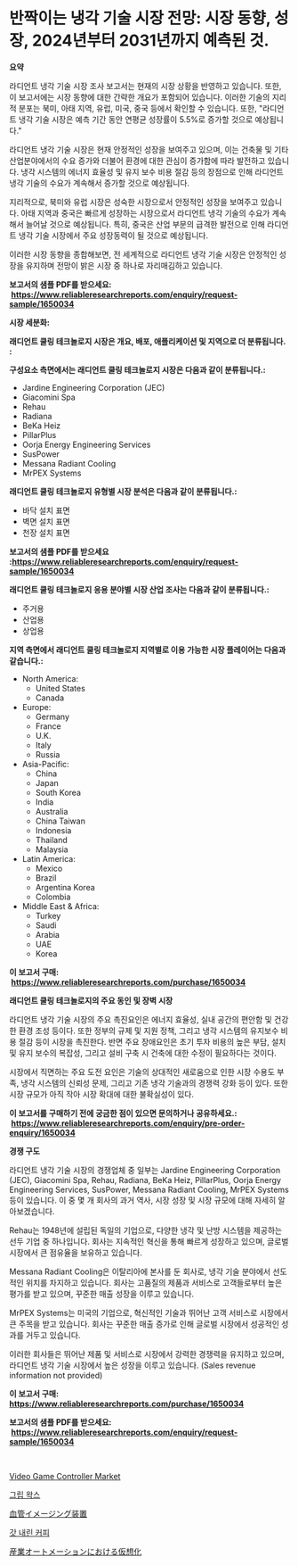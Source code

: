 <p><h1>반짝이는 냉각 기술 시장 전망: 시장 동향, 성장, 2024년부터 2031년까지 예측된 것.</h1></p><p><strong>요약</strong></p>
<p><p>라디언트 냉각 기술 시장 조사 보고서는 현재의 시장 상황을 반영하고 있습니다. 또한, 이 보고서에는 시장 동향에 대한 간략한 개요가 포함되어 있습니다. 이러한 기술의 지리적 분포는 북미, 아태 지역, 유럽, 미국, 중국 등에서 확인할 수 있습니다. 또한, "라디언트 냉각 기술 시장은 예측 기간 동안 연평균 성장률이 5.5%로 증가할 것으로 예상됩니다."</p><p>라디언트 냉각 기술 시장은 현재 안정적인 성장을 보여주고 있으며, 이는 건축물 및 기타 산업분야에서의 수요 증가와 더불어 환경에 대한 관심이 증가함에 따라 발전하고 있습니다. 냉각 시스템의 에너지 효율성 및 유지 보수 비용 절감 등의 장점으로 인해 라디언트 냉각 기술의 수요가 계속해서 증가할 것으로 예상됩니다.</p><p>지리적으로, 북미와 유럽 시장은 성숙한 시장으로서 안정적인 성장을 보여주고 있습니다. 아태 지역과 중국은 빠르게 성장하는 시장으로서 라디언트 냉각 기술의 수요가 계속해서 늘어날 것으로 예상됩니다. 특히, 중국은 산업 부문의 급격한 발전으로 인해 라디언트 냉각 기술 시장에서 주요 성장동력이 될 것으로 예상됩니다.</p><p>이러한 시장 동향을 종합해보면, 전 세계적으로 라디언트 냉각 기술 시장은 안정적인 성장을 유지하며 전망이 밝은 시장 중 하나로 자리매김하고 있습니다.</p></p>
<p><strong>보고서의 샘플 PDF를 받으세요: &nbsp;<a href="https://www.reliableresearchreports.com/enquiry/request-sample/1650034">https://www.reliableresearchreports.com/enquiry/request-sample/1650034</a></strong></p>
<p><strong>시장 세분화:</strong></p>
<p><strong> 래디언트 쿨링 테크놀로지 시장은 개요, 배포, 애플리케이션 및 지역으로 더 분류됩니다. :</strong></p>
<p><strong>구성요소 측면에서는 래디언트 쿨링 테크놀로지 시장은 다음과 같이 분류됩니다.:</strong></p>
<p><ul><li>Jardine Engineering Corporation (JEC)</li><li>Giacomini Spa</li><li>Rehau</li><li>Radiana</li><li>BeKa Heiz</li><li>PillarPlus</li><li>Oorja Energy Engineering Services</li><li>SusPower</li><li>Messana Radiant Cooling</li><li>MrPEX Systems</li></ul></p>
<p><strong> 래디언트 쿨링 테크놀로지 유형별 시장 분석은 다음과 같이 분류됩니다.:</strong></p>
<p><ul><li>바닥 설치 표면</li><li>벽면 설치 표면</li><li>천장 설치 표면</li></ul></p>
<p><strong>보고서의 샘플 PDF를 받으세요 :<a href="https://www.reliableresearchreports.com/enquiry/request-sample/1650034">https://www.reliableresearchreports.com/enquiry/request-sample/1650034</a></strong></p>
<p><strong> 래디언트 쿨링 테크놀로지 응용 분야별 시장 산업 조사는 다음과 같이 분류됩니다.:</strong></p>
<p><ul><li>주거용</li><li>산업용</li><li>상업용</li></ul></p>
<p><strong>지역 측면에서 래디언트 쿨링 테크놀로지 지역별로 이용 가능한 시장 플레이어는 다음과 같습니다.:</strong></p>
<p><ul>
    <li>
        North America:
        <ul>
            <li>United States</li>
            <li>Canada</li>
        </ul>
    </li>
    <li>
        Europe:
        <ul>
            <li>Germany</li>
            <li>France</li>
            <li>U.K.</li>
            <li>Italy</li>
            <li>Russia</li>
        </ul>
    </li>
    <li>
        Asia-Pacific:
        <ul>
            <li>China</li>
            <li>Japan</li>
            <li>South Korea</li>
            <li>India</li>
            <li>Australia</li>
            <li>China Taiwan</li>
            <li>Indonesia</li>
            <li>Thailand</li>
            <li>Malaysia</li>
        </ul>
    </li>
    <li>
        Latin America:
        <ul>
            <li>Mexico</li>
            <li>Brazil</li>
            <li>Argentina Korea</li>
            <li>Colombia</li>
        </ul>
    </li>
    <li>
        Middle East & Africa:
        <ul>
            <li>Turkey</li>
            <li>Saudi</li>
            <li>Arabia</li>
            <li>UAE</li>
            <li>Korea</li>
        </ul>
    </li>
    </ul></p>
<p><strong>이 보고서 구매: &nbsp;<a href="https://www.reliableresearchreports.com/purchase/1650034">https://www.reliableresearchreports.com/purchase/1650034</a></strong></p>
<p><strong>래디언트 쿨링 테크놀로지의 주요 동인 및 장벽 시장</strong></p>
<p><p>라디언트 냉각 기술 시장의 주요 촉진요인은 에너지 효율성, 실내 공간의 편안함 및 건강한 환경 조성 등이다. 또한 정부의 규제 및 지원 정책, 그리고 냉각 시스템의 유지보수 비용 절감 등이 시장을 촉진한다. 반면 주요 장애요인은 초기 투자 비용의 높은 부담, 설치 및 유지 보수의 복잡성, 그리고 설비 구축 시 건축에 대한 수정이 필요하다는 것이다.</p><p>시장에서 직면하는 주요 도전 요인은 기술의 상대적인 새로움으로 인한 시장 수용도 부족, 냉각 시스템의 신뢰성 문제, 그리고 기존 냉각 기술과의 경쟁력 강화 등이 있다. 또한 시장 규모가 아직 작아 시장 확대에 대한 불확실성이 있다.</p></p>
<p><strong>이 보고서를 구매하기 전에 궁금한 점이 있으면 문의하거나 공유하세요.: &nbsp;<a href="https://www.reliableresearchreports.com/enquiry/pre-order-enquiry/1650034">https://www.reliableresearchreports.com/enquiry/pre-order-enquiry/1650034</a></strong></p>
<p><strong>경쟁 구도</strong></p>
<p><p>라디언트 냉각 기술 시장의 경쟁업체 중 일부는 Jardine Engineering Corporation (JEC), Giacomini Spa, Rehau, Radiana, BeKa Heiz, PillarPlus, Oorja Energy Engineering Services, SusPower, Messana Radiant Cooling, MrPEX Systems 등이 있습니다. 이 중 몇 개 회사의 과거 역사, 시장 성장 및 시장 규모에 대해 자세히 알아보겠습니다.</p><p>Rehau는 1948년에 설립된 독일의 기업으로, 다양한 냉각 및 난방 시스템을 제공하는 선두 기업 중 하나입니다. 회사는 지속적인 혁신을 통해 빠르게 성장하고 있으며, 글로벌 시장에서 큰 점유율을 보유하고 있습니다.</p><p>Messana Radiant Cooling은 이탈리아에 본사를 둔 회사로, 냉각 기술 분야에서 선도적인 위치를 차지하고 있습니다. 회사는 고품질의 제품과 서비스로 고객들로부터 높은 평가를 받고 있으며, 꾸준한 매출 성장을 이루고 있습니다.</p><p>MrPEX Systems는 미국의 기업으로, 혁신적인 기술과 뛰어난 고객 서비스로 시장에서 큰 주목을 받고 있습니다. 회사는 꾸준한 매출 증가로 인해 글로벌 시장에서 성공적인 성과를 거두고 있습니다.</p><p>이러한 회사들은 뛰어난 제품 및 서비스로 시장에서 강력한 경쟁력을 유지하고 있으며, 라디언트 냉각 기술 시장에서 높은 성장을 이루고 있습니다. (Sales revenue information not provided)</p></p>
<p><strong>이 보고서 구매: &nbsp; <a href="https://www.reliableresearchreports.com/purchase/1650034">https://www.reliableresearchreports.com/purchase/1650034</a></strong></p>
<p><strong>보고서의 샘플 PDF를 받으세요: &nbsp;<a href="https://www.reliableresearchreports.com/enquiry/request-sample/1650034">https://www.reliableresearchreports.com/enquiry/request-sample/1650034</a></strong><strong></strong></p>
<p>&nbsp;</p>
<p><p><a href="https://github.com/yoshih12/Market-Research-Report-List-2/blob/main/video-game-controller-market.md">Video Game Controller Market</a></p><p><a href="https://medium.com/@earlfeffersj/%EA%B7%B8%EB%A6%BD-%EC%99%81%EC%8A%A4-%EC%8B%9C%EC%9E%A5-%EC%A2%85%EB%A5%98-%EC%9D%91%EC%9A%A9-%EB%B0%8F-%EC%A7%80%EB%A6%AC%EC%97%90-%EB%94%B0%EB%A5%B8-%EC%A2%85%ED%95%A9-%ED%8F%89%EA%B0%80-f84018769669">그립 왁스</a></p><p><a href="https://medium.com/@kamdeall7845/%E8%A1%80%E7%AE%A1%E3%82%A4%E3%83%A1%E3%83%BC%E3%82%B8%E3%83%B3%E3%82%B0%E3%83%87%E3%83%90%E3%82%A4%E3%82%B9%E5%B8%82%E5%A0%B4%E5%B1%95%E6%9C%9B-%E6%A5%AD%E7%95%8C%E6%A6%82%E6%B3%81%E3%81%A8%E4%BA%88%E6%B8%AC-2024%E5%B9%B4%E3%81%8B%E3%82%892031%E5%B9%B4-0c4a4ef4b017">血管イメージング装置</a></p><p><a href="https://medium.com/@lucianmaluan2022/%EC%8B%A0%EC%84%A0%ED%95%98%EA%B2%8C-%EB%82%B4%EB%A6%B0-%EC%BB%A4%ED%94%BC-%EC%8B%9C%EC%9E%A5-%EC%8B%9C%EC%9E%A5-%EC%A0%90%EC%9C%A0%EC%9C%A8-%EC%8B%9C%EC%9E%A5-%EC%B6%94%EC%84%B8-%EB%B0%8F-%EB%AF%B8%EB%9E%98-%EC%84%B1%EC%9E%A5-%ED%83%90%EC%83%89-2b4e23b1c860">갓 내린 커피</a></p><p><a href="https://github.com/zoetazuur/Market-Research-Report-List-1/blob/main/112427110777.md">産業オートメーションにおける仮想化</a></p></p>